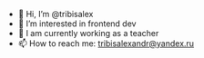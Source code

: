 - 👋 Hi, I’m @tribisalex
- 👀 I’m interested in frontend dev
- 🌱 I am currently working as a teacher
- 📫 How to reach me: tribisalexandr@yandex.ru

<!---
tribisalex/tribisalex is a ✨ special ✨ repository because its `README.md` (this file) appears on your GitHub profile.
You can click the Preview link to take a look at your changes.
--->
